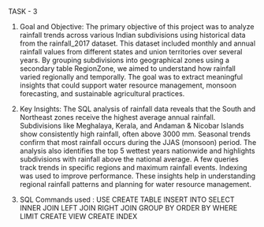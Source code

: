 TASK - 3

1) Goal and Objective:
The primary objective of this project was to analyze rainfall trends across various Indian subdivisions using historical data from the rainfall_2017 dataset. This dataset included monthly and annual rainfall values from different states and union territories over several years. By grouping subdivisions into geographical zones using a secondary table RegionZone, we aimed to understand how rainfall varied regionally and temporally. The goal was to extract meaningful insights that could support water resource management, monsoon forecasting, and sustainable agricultural practices.

2) Key Insights:
The SQL analysis of rainfall data reveals that the South and Northeast zones receive the highest average annual rainfall. Subdivisions like Meghalaya, Kerala, and Andaman & Nicobar Islands show consistently high rainfall, often above 3000 mm. Seasonal trends confirm that most rainfall occurs during the JJAS (monsoon) period. The analysis also identifies the top 5 wettest years nationwide and highlights subdivisions with rainfall above the national average. A few queries track trends in specific regions and maximum rainfall events. Indexing was used to improve performance. These insights help in understanding regional rainfall patterns and planning for water resource management.

3) SQL Commands used :
USE
CREATE TABLE
INSERT INTO
SELECT
INNER JOIN
LEFT JOIN
RIGHT JOIN
GROUP BY
ORDER BY
WHERE
LIMIT
CREATE VIEW
CREATE INDEX
